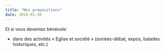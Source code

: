 ```yaml
---
title: "Nos propositions"
date: 2018-01-30
---
```


Et si vous deveniez bénévole:

- dans des activités « Eglise et société » (soirées-débat, expos, balades historiques, etc.)
